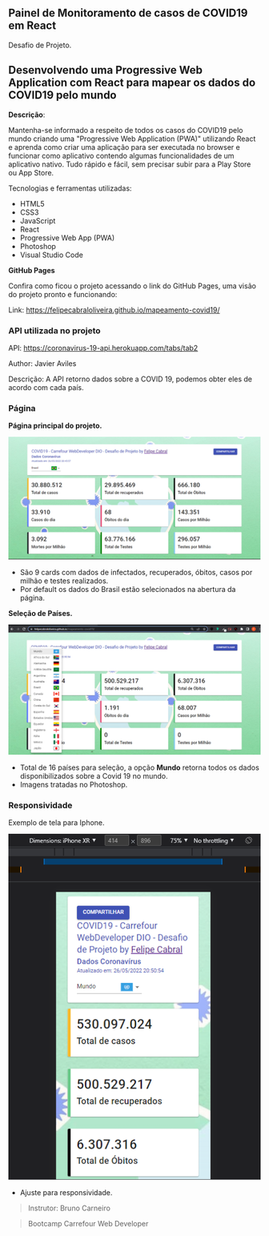 ## Painel de Monitoramento de casos de COVID19 em React 

Desafio de Projeto.

## Desenvolvendo uma Progressive Web Application com React para mapear os dados do COVID19 pelo mundo



**Descrição**:

Mantenha-se informado a respeito de todos os casos do COVID19 pelo mundo criando uma "Progressive Web Application (PWA)" utilizando React e aprenda como criar uma aplicação para ser executada no browser e funcionar como aplicativo contendo algumas funcionalidades de um aplicativo nativo. Tudo rápido e fácil, sem precisar subir para a Play Store ou App Store.



Tecnologias e ferramentas utilizadas:

- HTML5
- CSS3
- JavaScript
- React
- Progressive Web App (PWA)
- Photoshop
- Visual Studio Code



**GitHub Pages**

Confira como ficou o projeto acessando o link do GitHub Pages, uma visão do projeto pronto e funcionando:

Link: https://felipecabraloliveira.github.io/mapeamento-covid19/



### API utilizada no projeto

API: https://coronavirus-19-api.herokuapp.com/tabs/tab2

Author: Javier Aviles

Descrição: A API retorno dados sobre a COVID 19, podemos obter eles de acordo com cada país.



### Página

**Página principal do projeto.**

![Dados da Covid](img/dados-covid-19-apresentacao.png)

- São 9 cards com dados de infectados, recuperados, óbitos, casos por milhão e testes realizados.
- Por default os dados do Brasil estão selecionados na abertura da página.



**Seleção de Países.**

![Dados da Covid](img/dados-covid-19-apresentacao-paises.png)

- Total de 16 países para seleção, a opção **Mundo** retorna todos os dados disponibilizados sobre a Covid 19 no mundo.
- Imagens tratadas no Photoshop.



### Responsividade

Exemplo de tela para Iphone.

![Dados da Covid](img/dados-covid-19-apresentacao-responsividade.png)

- Ajuste para responsividade.







> Instrutor: Bruno Carneiro

> Bootcamp Carrefour Web Developer







